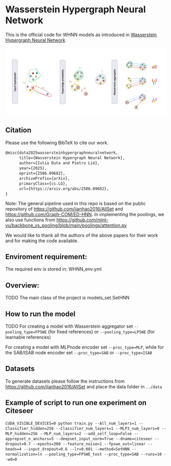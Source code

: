 # Wasserstein Hypergraph Neural Network

This is the official code for WHNN models as introduced in [Wasserstein Hypergraph Neural Network](https://arxiv.org/abs/2506.09682)

<div align="center">
  <img src="WHNN.png" width="500px" />
</div>


## Citation
Please use the following BibTeX to cite our work.
```
@misc{duta2025wassersteinhypergraphneuralnetwork,
      title={Wasserstein Hypergraph Neural Network}, 
      author={Iulia Duta and Pietro Liò},
      year={2025},
      eprint={2506.09682},
      archivePrefix={arXiv},
      primaryClass={cs.LG},
      url={https://arxiv.org/abs/2506.09682}, 
}
```

Note: The general pipeline used in this repo is based on the public repository of https://github.com/jianhao2016/AllSet and https://github.com/Graph-COM/ED-HNN. 
In implementing the poolings, we also use functions from https://github.com/mint-vu/backbone_vs_pooling/blob/main/poolings/attention.py

We would like to thank all the authors of the above papers for their work and for making the code available. 

## Enviroment requirement:
The required env is stored in: WHNN_env.yml

## Overview:
TODO
The main class of the project is models_set.SetHNN  


## How to run the model
TODO
For creating a model with Wasserstein aggregator set `--pooling_type=FPSWE` (for fixed references) or `--pooling_type=LPSWE` (for learnable references)

For creating a model with MLPnode encoder set `--proc_type=MLP`, while for the SAB/ISAB node encoder set `--proc_type=SAB` or `--proc_type=ISAB`

## Datasets
To generate datasets please follow the instructions from https://github.com/jianhao2016/AllSet and place the data folder in `../data`

## Example of script to run one experiment on Citeseer

```
CUDA_VISIBLE_DEVICES=0 python train.py --All_num_layers=1 --Classifier_hidden=256 --Classifier_num_layers=1 --MLP3_num_layers=0 --MLP_hidden=256 --MLP_num_layers=2 --add_self_loop=False --apprepset_n_anchors=5 --deepset_input_norm=True --dname=citeseer --dropout=0.7 --epochs=300 --feature_noise=1 --fpswe_out=linear --heads=4 --input_dropout=0.6 --lr=0.001 --method=SetHNN --normalization=ln --pooling_type=FPSWE_test --proc_type=SAB --runs=10 --wd=0
```







